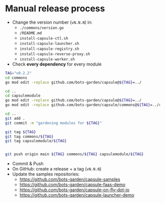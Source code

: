 # Manual release process

- Change the version number (`vN.N.N`) in:
  - `./commons/version.go`
  - `/README.md`
  - `install-capsule-ctl.sh`
  - `install-capsule-launcher.sh`
  - `install-capsule-registry.sh`
  - `install-capsule-reverse-proxy.sh`
  - `install-capsule-worker.sh`
- Check **every dependency** for every module

```bash
TAG="v0.2.2"
cd commons
go mod edit -replace github.com/bots-garden/capsule@${TAG}=../

cd ..
cd capsulemodule
go mod edit -replace github.com/bots-garden/capsule@${TAG}=../
go mod edit -replace github.com/bots-garden/capsule/commons@${TAG}=../commons

cd ..
git add .
git commit -m "gardening modules for ${TAG}"

git tag ${TAG}
git tag commons/${TAG}
git tag capsulemodule/${TAG}


git push origin main ${TAG} commons/${TAG} capsulemodule/${TAG}
```


- Commit & Push
- On GitHub: create a release + a tag (`vN.N.N`)
- Update the samples repositories:
  - https://github.com/bots-garden/capsule-samples
  - https://github.com/bots-garden/capsule-faas-demo
  - https://github.com/bots-garden/capsule-on-fly-dot-io
  - https://github.com/bots-garden/capsule-launcher-demo
